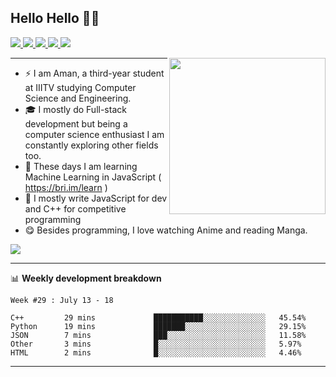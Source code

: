<h2> Hello Hello 👋🏻 </h2>
<p >
  <a href="https://twitter.com/AmanRaj1608">
    <img src="https://img.shields.io/badge/-@AmanRaj1608-1ca0f1?style=flat-square&labelColor=1ca0f1&logo=twitter&logoColor=white&link=https://twitter.com/AmanRaj1608">
   <a/>
  <a href="https://stackoverflow.com/users/11097431/aman-raj">
    <img src="https://img.shields.io/badge/-AmanRaj1608-f48024?style=flat-square&labelColor=f48024&logo=stackoverflow&logoColor=white&link=https://stackoverflow.com/users/11097431/aman-raj">
   <a/>
  <a href="https://www.linkedin.com/in/amanraj1608/">
    <img src="https://img.shields.io/badge/-AmanRaj1608-blue?style=flat-square&logo=Linkedin&logoColor=white&link=https://www.linkedin.com/in/amanraj1608/">
  <a/>
   <a href="mailto:archanaamanraj@gmail.com">
    <img src="https://img.shields.io/badge/-archanaamanraj@gmail.com-c14438?style=flat-square&logo=Gmail&logoColor=white&link=mailto:archanaamanraj@gmail.com">
   <a/>
     <a href="https://github.com/AmanRaj1608/AmanRaj1608">
    <img src="http://okokcoolokok.glitch.me/badge?page_id=AmanRaj1608.AmanRaj1608">
   <a/>
</p>

<img src="https://66.media.tumblr.com/3c350e7134b99e7415c6d292210bc40d/tumblr_oznke6EemG1uuj1vto1_400.gifv" width="250" align='right'>


-------
-  ⚡ I am Aman, a third-year student at IIITV studying Computer Science and Engineering. 
-  🎓 I mostly do Full-stack development but being a computer science enthusiast I am constantly exploring other fields too.
-  🤖 These days I am learning Machine Learning in JavaScript ( https://bri.im/learn )
-  🌊 I mostly write JavaScript for dev and C++ for competitive programming
-  😋 Besides programming, I love watching Anime and reading Manga.

<img src="https://github-readme-stats.vercel.app/api?username=amanraj1608&hide_border=true&show_icons=true">

-------
📊 **Weekly development breakdown**
<!--START_SECTION:waka-->
```text
Week #29 : July 13 - 18

C++         29 mins             ███████████░░░░░░░░░░░░░░   45.54% 
Python      19 mins             ███████░░░░░░░░░░░░░░░░░░   29.15% 
JSON        7 mins              ███░░░░░░░░░░░░░░░░░░░░░░   11.58% 
Other       3 mins              █░░░░░░░░░░░░░░░░░░░░░░░░   5.97% 
HTML        2 mins              █░░░░░░░░░░░░░░░░░░░░░░░░   4.46%
```
<!--END_SECTION:waka-->
-------
